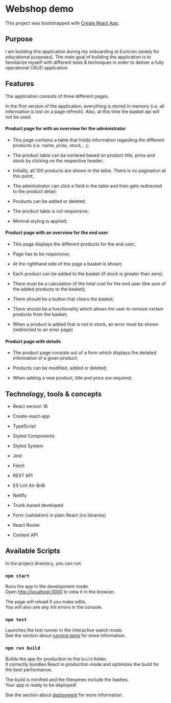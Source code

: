 # Webshop demo

This project was bootstrapped with [Create React App](https://github.com/facebook/create-react-app).

## Purpose

I am building this application  during my onboarding at Euricom (solely for educational purposes). The main goal of building the application is to familiarize myself with different tools & techniques in order to deliver a fully operational CRUD application. 


## Features

The application consists of three different pages.

In the first version of the application, everything is stored in memory (i.e. all information is lost on a page refresh). Also, at this time the basket api will not be used.

####  Product page for with an overview for the administrator

* This page contains a table that holds information regarding the different products (i.e. name, prize, stock,...);

* The product table can be sortered based on product title, price and stock by clicking on the respective header;

* Initially, all 100 products are shown in the table. There is no pagination at this point;

* The administrator can click a field in the table and then gets redirected to the product detail;

* Products can be added or deleted;

* The product table is not responsive;

* Minimal styling is applied;

####  Product page with an overview for the end user

* This page displays the different products for the end user;

* Page has to be responsive;

* At the righthand side of the page a basket is shown;

* Each product can be added to the basket (if stock is greater than zero);

* There must be a calculation of the total cost for the end user (the sum of the added products to the basket);

* There should be a button that clears the basket;

* There should be a functionality which allows the user to remove certain products from the basket;

* When a product is added that is not in stock, an error must be shown (redirected to an error page)

####  Product page with details 

* The product page consists out of a form which displays the detailed information of a given product;

* Products can be modified, added or deleted;

* When adding a new product, title and price are required;




## Technology, tools & concepts

* React version 18

* Create-react-app

* TypeScript

* Styled Components 

* Styled System

* Jest 

* Fetch 

* REST API

* ES Lint Air-BnB

* Netlify 

* Trunk-based developed 

* Form (validation) in plain React (no libraries)

* React Router

* Context API


## Available Scripts

In the project directory, you can run:

### `npm start`

Runs the app in the development mode.\
Open [http://localhost:3000](http://localhost:3000) to view it in the browser.

The page will reload if you make edits.\
You will also see any lint errors in the console.

### `npm test`

Launches the test runner in the interactive watch mode.\
See the section about [running tests](https://facebook.github.io/create-react-app/docs/running-tests) for more information.

### `npm run build`

Builds the app for production to the `build` folder.\
It correctly bundles React in production mode and optimizes the build for the best performance.

The build is minified and the filenames include the hashes.\
Your app is ready to be deployed!

See the section about [deployment](https://facebook.github.io/create-react-app/docs/deployment) for more information.
